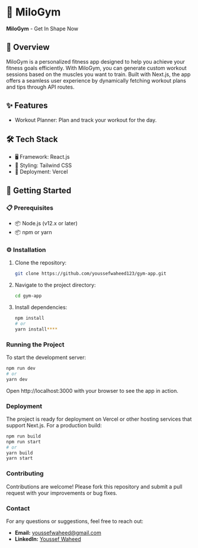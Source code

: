 # 🚀 MiloGym

**MiloGym** - Get In Shape Now 

## 📝 Overview

MiloGym is a personalized fitness app designed to help you achieve your fitness goals efficiently. With MiloGym, you can generate custom workout sessions based on the muscles you want to train. Built with Next.js, the app offers a seamless user experience by dynamically fetching workout plans and tips through API routes.

## ✨ Features

* Workout Planner: Plan and track your workout for the day.

## 🛠️ Tech Stack

* 🖥️ Framework: React.js
* 🎨 Styling: Tailwind CSS
* 🚀 Deployment: Vercel

## 🚀 Getting Started

### 📋 Prerequisites
* 📦 Node.js (v12.x or later)
* 📦 npm or yarn

### ⚙️ Installation
1. Clone the repository:
   ```bash
   git clone https://github.com/youssefwaheed123/gym-app.git
2. Navigate to the project directory:
   ```bash
   cd gym-app
3. Install dependencies:
   ```bash
   npm install
   # or
   yarn install****
   
### Running the Project
To start the development server:

   ```bash
   npm run dev
   # or
   yarn dev
```
Open http://localhost:3000 with your browser to see the app in action.


### Deployment
The project is ready for deployment on Vercel or other hosting services that support Next.js. For a production build:

   ```bash
   npm run build
   npm run start
   # or
   yarn build
   yarn start
```


### Contributing
Contributions are welcome! Please fork this repository and submit a pull request with your improvements or bug fixes.


### Contact

For any questions or suggestions, feel free to reach out:

- **Email:** [youssefwaheed@gmail.com](mailto:youssefwaheed@gmail.com)
- **LinkedIn:** [Youssef Waheed](https://linkedin.com/in/youssefwaheed)
